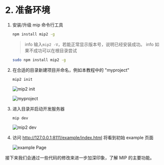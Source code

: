 # 2. 准备环境

1. 安装/升级 mip 命令行工具

    ```bash
    npm install mip2 -g
    ```

    > info 输入`mip2 -V`，若能正常显示版本号，说明已经安装成功。
    > info 如果不成功可以在根目录尝试

    ```bash
    sudo npm install mip2 -g
    ```

2. 在合适的目录新建项目并命名，例如本教程中的 "myproject"

    ```bash
    mip2 init
    ```
    ![mip2 init](http://bos.nj.bpc.baidu.com/assets/mip/codelab/mip-init.jpeg)

    ![myproject](http://bos.nj.bpc.baidu.com/assets/mip/codelab/project.jpg)

3. 进入目录并启动开发服务器

    ```bash
    mip dev
    ```
    ![mip2 dev](http://bos.nj.bpc.baidu.com/assets/mip/codelab/mip-dev.jpeg)

4. 访问 http://127.0.0.1:8111/example/index.html 将看到初始 example 页面

    ![example Page](http://bos.nj.bpc.baidu.com/assets/mip/codelab/home-init.png)

接下来我们会通过一些代码的修改来进一步加深印象，了解 MIP 的主要功能。

